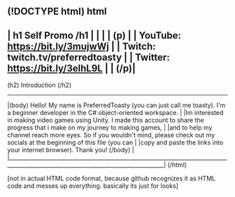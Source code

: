 (!DOCTYPE html)
html
-------------------------------------
| h1 Self Promo /h1                 |
|                                   |
| (p)                               | 
| YouTube: https://bit.ly/3mujwWj   |
| Twitch: twitch.tv/preferredtoasty |
| Twitter: https://bit.ly/3elhL9L   |
|                               (/p)|
-------------------------------------


(h2) Introduction (/h2)

 ______________________________________________________________________________________________________________________________________
|(body) Hello! My name is PreferredToasty (you can just call me toasty). I'm a beginner developer in the C# object-oriented workspace. |
|Im interested in making video games using Unity. I made this account to share the progress that i make on my journey to making games, |
|and to help my channel reach more eyes. So if you wouldn't mind, please check out my socials at the beginning of this file (you can   |
|copy and paste the links into your internet browser). Thank you! (/body)                                                              |
|______________________________________________________________________________________________________________________________________|
(/html)



[not in actual HTML code format, because github recognizes it as HTML code and messes up everything. basically its just for looks]

